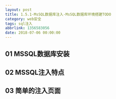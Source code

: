 ```yaml
---
layout: post
title: 1.5.1-MsSQL数据库注入-MsSQL数据库环境搭建TODO
category: web安全
tags: sql注入
abbrlink: 1356583056
date: 2018-07-06 00:00:00
---
```


## 01 MSSQL数据库安装

## 02 MSSQL注入特点

## 03 简单的注入页面
